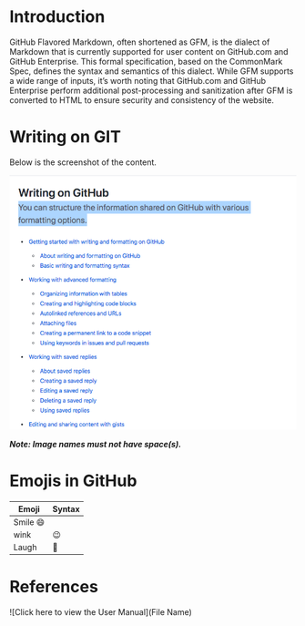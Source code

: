 # Introduction
GitHub Flavored Markdown, often shortened as GFM, is the dialect of Markdown that is currently supported for user content on GitHub.com and GitHub Enterprise.
This formal specification, based on the CommonMark Spec, defines the syntax and semantics of this dialect.
While GFM supports a wide range of inputs, it’s worth noting that GitHub.com and GitHub Enterprise perform additional post-processing and sanitization after GFM is converted to HTML to ensure security and consistency of the website. 

# Writing on GIT
Below is the screenshot of the content. 

![Image](Writing_On_Github.png)

**_Note: Image names must not have space(s)._**

# Emojis in GitHub
| Emoji | Syntax |
|----- |-|
| Smile   :smile: |
| wink | :wink: |
| Laugh | :rofl: |

# References
![Click here to view the User Manual](File Name)


